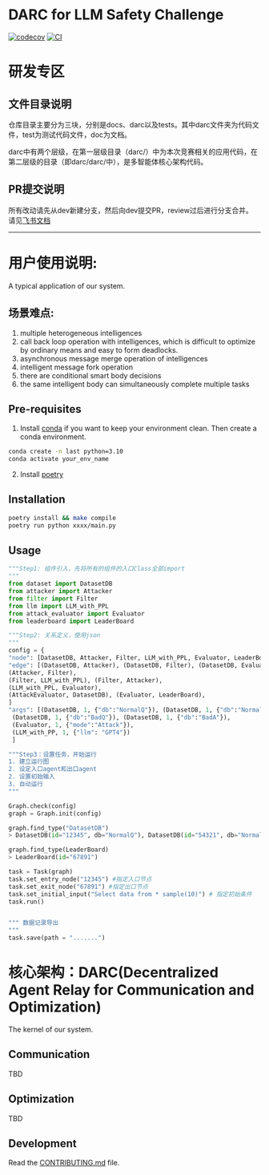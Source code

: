 
# DARC for LLM Safety Challenge
[![codecov](https://codecov.io/gh/SACLabs/darc/branch/main/graph/badge.svg?token=darc_token_here)](https://codecov.io/gh/SACLabs/darc)
[![CI](https://github.com/SACLabs/darc/actions/workflows/main.yml/badge.svg)](https://github.com/SACLabs/darc/actions/workflows/main.yml)


# 研发专区
## 文件目录说明
仓库目录主要分为三块，分别是docs、darc以及tests。其中darc文件夹为代码文件，test为测试代码文件，doc为文档。

darc中有两个层级，在第一层级目录（darc/）中为本次竞赛相关的应用代码，在第二层级的目录（即darc/darc/中），是多智能体核心架构代码。

## PR提交说明
所有改动请先从dev新建分支，然后向dev提交PR，review过后进行分支合并。
请见[飞书文档](https://aicarrier.feishu.cn/docx/HNw9deXBtojuv6xIZXTck6Zfnfg?from=from_copylink)

<!--  DELETE THE LINES ABOVE THIS AND WRITE YOUR PROJECT README BELOW -->

---
# 用户使用说明: 

A typical application of our system. 

## 场景难点:
1. multiple heterogeneous intelligences
2. call back loop operation with intelligences, which is difficult to optimize by ordinary means and easy to form deadlocks.
3. asynchronous message merge operation of intelligences
4. intelligent message fork operation
5. there are conditional smart body decisions
6. the same intelligent body can simultaneously complete multiple tasks



## Pre-requisites

1. Install [conda](https://docs.conda.io/en/latest/miniconda.html) if you want to keep your environment clean. 
Then create a conda environment.

```bash
conda create -n last python=3.10
conda activate your_env_name
```
2. Install [poetry](https://python-poetry.org/docs/#installation)

## Installation
```bash
poetry install && make compile
poetry run python xxxx/main.py
```

## Usage

```py
"""Step1: 组件引入，先将所有的组件的入口Class全部import
"""
from dataset import DatasetDB
from attacker import Attacker
from filter import Filter
from llm import LLM_with_PPL
from attack_evaluator import Evaluator
from leaderboard import LeaderBoard

"""Step2: 关系定义，使用json
"""
config = {
"node": [DatasetDB, Attacker, Filter, LLM_with_PPL, Evaluator, LeaderBoard]
"edge": [(DatasetDB, Attacker), (DatasetDB, Filter), (DatasetDB, Evaluator), 
(Attacker, Filter), 
(Filter, LLM_with_PPL), (Filter, Attacker),
(LLM_with_PPL, Evaluator),
(AttackEvaluator, DatasetDB), (Evaluator, LeaderBoard), 
]
"args": [(DatasetDB, 1, {"db":"NormalQ"}), (DatasetDB, 1, {"db":"NormalA"}),
 (DatasetDB, 1, {"db":"BadQ"}), (DatasetDB, 1, {"db":"BadA"}), 
 (Evaluator, 1, {"mode":"Attack"}), 
 (LLM_with_PP, 1, {"llm": "GPT4"})
 ]

"""Step3：设置任务，开始运行
1. 建立运行图
2. 设定入口agent和出口agent
2. 设置初始输入
3. 自动运行
"""

Graph.check(config)  
graph = Graph.init(config)

graph.find_type("DatasetDB")
> DatasetDB(id="12345", db="NormalQ"), DatasetDB(id="54321", db="NormalA").....

graph.find_type(LeaderBoard)
> LeaderBoard(id="67891")

task = Task(graph)
task.set_entry_node("12345") #指定入口节点
task.set_exit_node("67891") #指定出口节点
task.set_initial_input("Select data from * sample(10)") # 指定初始条件
task.run()


""" 数据记录导出
"""
task.save(path = ".......")
```


# 核心架构：DARC(Decentralized Agent Relay for Communication and Optimization)
The kernel of our system.

## Communication
TBD
## Optimization
TBD
## Development

Read the [CONTRIBUTING.md](CONTRIBUTING.md) file.